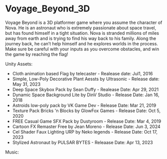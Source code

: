 # Voyage_Beyond_3D
Voyage Beyond is a 3D platformer game where you assume the character of Nova. He is an astronaut who is extremely passionate about space travel, but has found himself in a tight situation. Nova is stranded millions of miles away from earth and is trying to find his way back to his family. Along the journey back, he can’t help himself and he explores worlds in the process. Make sure be careful with your inputs as you overcome obstacles, and win the game by reaching the flag!

Unity Assets:
- Cloth animation based Flag by telecaster - Realease date: Jul1, 2016
- Simple, Low-Poly Decorative Plant Aessts by Ultrasonic - Release date: May 31, 2023
- Deep Space Skybox Pack by Sean Duffy - Realease Date: Apr 29, 2021
- Dynamic Space Background Lite by DinV Studio - Release Date: Jan 16, 2018
- Astroids low-poly pack by VK Game Dev - Release Date: Mar 21, 2019
- Texture Pack Bricks 'n Blocks by GlowFox Games - Release Date: Oct 5, 2020
- FREE Casual Game SFX Pack by Dustyroom - Release Date: Mar 4, 2019
- Cartoon FX Remaster Free by Jean Moreno - Release Date: Jun 3, 2024
- Cel Shader Faux Lighting URP by Neko legends - Release Date: Oct 17, 2023
- Stylized Astronaut by PULSAR BYTES - Releaase Date: Apr 13, 2023


Music: 
